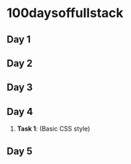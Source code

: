 # 100daysoffullstack
## Day 1
## Day 2
## Day 3
## Day 4
1. **Task 1**: (Basic CSS style)
## Day 5

